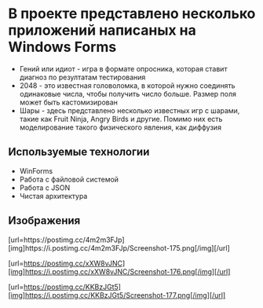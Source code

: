 # В проекте представлено несколько приложений написаных на Windows Forms
<ul>
  <li>Гений или идиот - игра в формате опросника, которая ставит диагноз по резултатам тестирования</li>
  <li>2048 - это известная головоломка, в которой нужно соединять одинаковые числа, чтобы получить число больше. Размер поля может быть кастомизирован</li>
  <li>Шары - здесь представлено несколько известных игр с шарами, такие как Fruit Ninja, Angry Birds и другие. Помимо них есть моделирование такого физического явления, как диффузия</li>
</ul>

## Используемые технологии
<ul>
  <li>WinForms</li>
  <li>Работа с файловой системой</li>
  <li>Работа с JSON</li>
  <li>Чистая архитектура</li>
</ul>
<h2>Изображения</h2>
[url=https://postimg.cc/4m2m3FJp][img]https://i.postimg.cc/4m2m3FJp/Screenshot-175.png[/img][/url]

[url=https://postimg.cc/xXW8vJNC][img]https://i.postimg.cc/xXW8vJNC/Screenshot-176.png[/img][/url]

[url=https://postimg.cc/KKBzJGt5][img]https://i.postimg.cc/KKBzJGt5/Screenshot-177.png[/img][/url]
